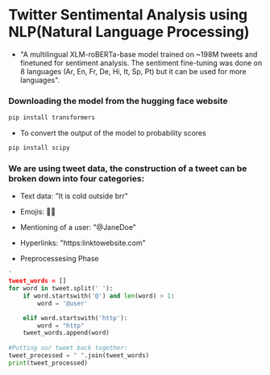 # Twitter Sentimental Analysis using NLP(Natural Language Processing)

- "A multilingual XLM-roBERTa-base model trained on ~198M tweets and finetuned for sentiment analysis. The sentiment fine-tuning was done on 8 languages (Ar, En, Fr, De, Hi, It, Sp, Pt) but it can be used for more languages".

### Downloading the model from the hugging face website

```python
pip install transformers
```
- To convert the output of the model to probability scores
```python
pip install scipy
```

### We are using tweet data, the construction of a tweet can be broken down into four categories:
- Text data: "It is cold outside brr"
- Emojis: 🙏🏽
- Mentioning of a user: "@JaneDoe"
- Hyperlinks: "https:linktowebsite.com"

- Preprocessesing Phase
```python
"
tweet_words = []
for word in tweet.split(' '):
    if word.startswith('@') and len(word) > 1:
        word = '@user'

    elif word.startswith('http'):
        word = "http"
    tweet_words.append(word)
    
#Putting our tweet back together:
tweet_processed = " ".join(tweet_words)
print(tweet_processed)
```
